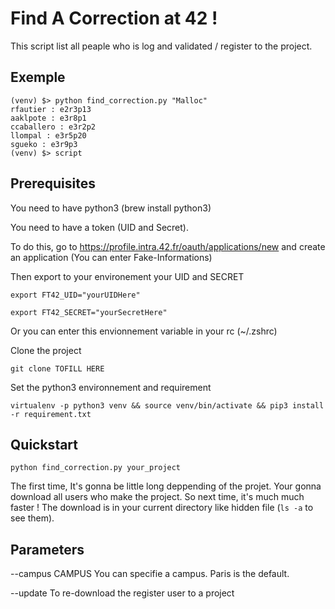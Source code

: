 # Find A Correction at 42 !

This script list all peaple who is log and validated / register to the project.

## Exemple

```
(venv) $> python find_correction.py "Malloc"
rfautier : e2r3p13
aaklpote : e3r8p1
ccaballero : e3r2p2
llompal : e3r5p20
sgueko : e3r9p3
(venv) $> script  
```

## Prerequisites

You need to have python3 (brew install python3)

You need to have a token (UID and Secret).

To do this, go to https://profile.intra.42.fr/oauth/applications/new and create an application (You can enter Fake-Informations)

Then export to your environement your UID and SECRET

```
export FT42_UID="yourUIDHere"
```

```
export FT42_SECRET="yourSecretHere"
```

Or you can enter this envionnement variable in your rc (~/.zshrc)

Clone the project

```
git clone TOFILL HERE
```

Set the python3 environnement and requirement

```
virtualenv -p python3 venv && source venv/bin/activate && pip3 install -r requirement.txt
```

## Quickstart

```
python find_correction.py your_project
```


The first time, It's gonna be little long deppending of the projet.
Your gonna download all users who make the project. So next time, it's much much faster !
The download is in your current directory like hidden file (`ls -a` to see them).

## Parameters

--campus CAMPUS  You can specifie a campus. Paris is the default.

--update        To re-download the register user to a project
